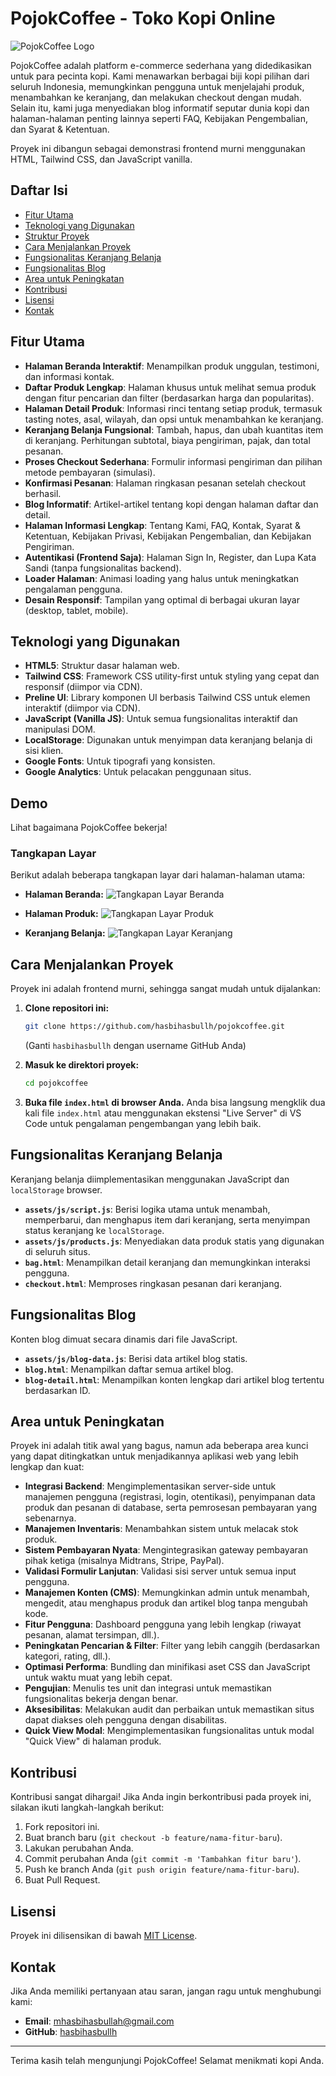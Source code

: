 # PojokCoffee - Toko Kopi Online

![PojokCoffee Logo](assets/img/logo.svg)

PojokCoffee adalah platform e-commerce sederhana yang didedikasikan untuk para pecinta kopi. Kami menawarkan berbagai biji kopi pilihan dari seluruh Indonesia, memungkinkan pengguna untuk menjelajahi produk, menambahkan ke keranjang, dan melakukan checkout dengan mudah. Selain itu, kami juga menyediakan blog informatif seputar dunia kopi dan halaman-halaman penting lainnya seperti FAQ, Kebijakan Pengembalian, dan Syarat & Ketentuan.

Proyek ini dibangun sebagai demonstrasi frontend murni menggunakan HTML, Tailwind CSS, dan JavaScript vanilla.

## Daftar Isi

*   [Fitur Utama](#fitur-utama)
*   [Teknologi yang Digunakan](#teknologi-yang-digunakan)
*   [Struktur Proyek](#struktur-proyek)
*   [Cara Menjalankan Proyek](#cara-menjalankan-proyek)
*   [Fungsionalitas Keranjang Belanja](#fungsionalitas-keranjang-belanja)
*   [Fungsionalitas Blog](#fungsionalitas-blog)
*   [Area untuk Peningkatan](#area-untuk-peningkatan)
*   [Kontribusi](#kontribusi)
*   [Lisensi](#lisensi)
*   [Kontak](#kontak)

## Fitur Utama

*   **Halaman Beranda Interaktif**: Menampilkan produk unggulan, testimoni, dan informasi kontak.
*   **Daftar Produk Lengkap**: Halaman khusus untuk melihat semua produk dengan fitur pencarian dan filter (berdasarkan harga dan popularitas).
*   **Halaman Detail Produk**: Informasi rinci tentang setiap produk, termasuk tasting notes, asal, wilayah, dan opsi untuk menambahkan ke keranjang.
*   **Keranjang Belanja Fungsional**: Tambah, hapus, dan ubah kuantitas item di keranjang. Perhitungan subtotal, biaya pengiriman, pajak, dan total pesanan.
*   **Proses Checkout Sederhana**: Formulir informasi pengiriman dan pilihan metode pembayaran (simulasi).
*   **Konfirmasi Pesanan**: Halaman ringkasan pesanan setelah checkout berhasil.
*   **Blog Informatif**: Artikel-artikel tentang kopi dengan halaman daftar dan detail.
*   **Halaman Informasi Lengkap**: Tentang Kami, FAQ, Kontak, Syarat & Ketentuan, Kebijakan Privasi, Kebijakan Pengembalian, dan Kebijakan Pengiriman.
*   **Autentikasi (Frontend Saja)**: Halaman Sign In, Register, dan Lupa Kata Sandi (tanpa fungsionalitas backend).
*   **Loader Halaman**: Animasi loading yang halus untuk meningkatkan pengalaman pengguna.
*   **Desain Responsif**: Tampilan yang optimal di berbagai ukuran layar (desktop, tablet, mobile).

## Teknologi yang Digunakan

*   **HTML5**: Struktur dasar halaman web.
*   **Tailwind CSS**: Framework CSS utility-first untuk styling yang cepat dan responsif (diimpor via CDN).
*   **Preline UI**: Library komponen UI berbasis Tailwind CSS untuk elemen interaktif (diimpor via CDN).
*   **JavaScript (Vanilla JS)**: Untuk semua fungsionalitas interaktif dan manipulasi DOM.
*   **LocalStorage**: Digunakan untuk menyimpan data keranjang belanja di sisi klien.
*   **Google Fonts**: Untuk tipografi yang konsisten.
*   **Google Analytics**: Untuk pelacakan penggunaan situs.


## Demo

Lihat bagaimana PojokCoffee bekerja!

### Tangkapan Layar

Berikut adalah beberapa tangkapan layar dari halaman-halaman utama:

*   **Halaman Beranda:**
    ![Tangkapan Layar Beranda](screenshots/homepage.png)

*   **Halaman Produk:**
    ![Tangkapan Layar Produk](screenshots/product.png)

*   **Keranjang Belanja:**
    ![Tangkapan Layar Keranjang](screenshots/bag.png)

## Cara Menjalankan Proyek

Proyek ini adalah frontend murni, sehingga sangat mudah untuk dijalankan:

1.  **Clone repositori ini:**
    ```bash
    git clone https://github.com/hasbihasbullh/pojokcoffee.git
    ```
    (Ganti `hasbihasbullh` dengan username GitHub Anda)

2.  **Masuk ke direktori proyek:**
    ```bash
    cd pojokcoffee
    ```

3.  **Buka file `index.html` di browser Anda.**
    Anda bisa langsung mengklik dua kali file `index.html` atau menggunakan ekstensi "Live Server" di VS Code untuk pengalaman pengembangan yang lebih baik.

## Fungsionalitas Keranjang Belanja

Keranjang belanja diimplementasikan menggunakan JavaScript dan `localStorage` browser.

*   **`assets/js/script.js`**: Berisi logika utama untuk menambah, memperbarui, dan menghapus item dari keranjang, serta menyimpan status keranjang ke `localStorage`.
*   **`assets/js/products.js`**: Menyediakan data produk statis yang digunakan di seluruh situs.
*   **`bag.html`**: Menampilkan detail keranjang dan memungkinkan interaksi pengguna.
*   **`checkout.html`**: Memproses ringkasan pesanan dari keranjang.

## Fungsionalitas Blog

Konten blog dimuat secara dinamis dari file JavaScript.

*   **`assets/js/blog-data.js`**: Berisi data artikel blog statis.
*   **`blog.html`**: Menampilkan daftar semua artikel blog.
*   **`blog-detail.html`**: Menampilkan konten lengkap dari artikel blog tertentu berdasarkan ID.

## Area untuk Peningkatan

Proyek ini adalah titik awal yang bagus, namun ada beberapa area kunci yang dapat ditingkatkan untuk menjadikannya aplikasi web yang lebih lengkap dan kuat:

*   **Integrasi Backend**: Mengimplementasikan server-side untuk manajemen pengguna (registrasi, login, otentikasi), penyimpanan data produk dan pesanan di database, serta pemrosesan pembayaran yang sebenarnya.
*   **Manajemen Inventaris**: Menambahkan sistem untuk melacak stok produk.
*   **Sistem Pembayaran Nyata**: Mengintegrasikan gateway pembayaran pihak ketiga (misalnya Midtrans, Stripe, PayPal).
*   **Validasi Formulir Lanjutan**: Validasi sisi server untuk semua input pengguna.
*   **Manajemen Konten (CMS)**: Memungkinkan admin untuk menambah, mengedit, atau menghapus produk dan artikel blog tanpa mengubah kode.
*   **Fitur Pengguna**: Dashboard pengguna yang lebih lengkap (riwayat pesanan, alamat tersimpan, dll.).
*   **Peningkatan Pencarian & Filter**: Filter yang lebih canggih (berdasarkan kategori, rating, dll.).
*   **Optimasi Performa**: Bundling dan minifikasi aset CSS dan JavaScript untuk waktu muat yang lebih cepat.
*   **Pengujian**: Menulis tes unit dan integrasi untuk memastikan fungsionalitas bekerja dengan benar.
*   **Aksesibilitas**: Melakukan audit dan perbaikan untuk memastikan situs dapat diakses oleh pengguna dengan disabilitas.
*   **Quick View Modal**: Mengimplementasikan fungsionalitas untuk modal "Quick View" di halaman produk.

## Kontribusi

Kontribusi sangat dihargai! Jika Anda ingin berkontribusi pada proyek ini, silakan ikuti langkah-langkah berikut:

1.  Fork repositori ini.
2.  Buat branch baru (`git checkout -b feature/nama-fitur-baru`).
3.  Lakukan perubahan Anda.
4.  Commit perubahan Anda (`git commit -m 'Tambahkan fitur baru'`).
5.  Push ke branch Anda (`git push origin feature/nama-fitur-baru`).
6.  Buat Pull Request.

## Lisensi

Proyek ini dilisensikan di bawah [MIT License](LICENSE).

## Kontak

Jika Anda memiliki pertanyaan atau saran, jangan ragu untuk menghubungi kami:

*   **Email**: mhasbihasbullah@gmail.com
*   **GitHub**: [hasbihasbullh](https://github.com/hasbihasbullh)

---

Terima kasih telah mengunjungi PojokCoffee! Selamat menikmati kopi Anda.
